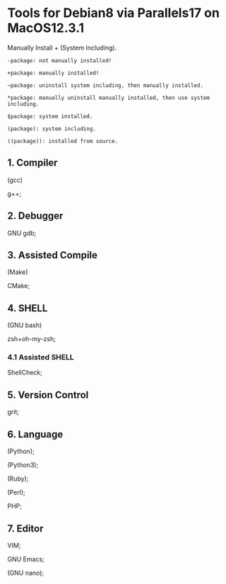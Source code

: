 # Tools for Debian8 via Parallels17 on MacOS12.3.1

Manually Install + (System Including).

    -package: not manually installed!

    +package: manually installed!

    ~package: uninstall system including, then manually installed.

    *package: manually uninstall manually installed, then use system including.

    $package: system installed.

    (package): system including.

    ((package)): installed from source.

## 1. Compiler

(gcc)

g++;

## 2. Debugger

GNU gdb;

## 3. Assisted Compile

(Make)

CMake;

## 4. SHELL

(GNU bash)

zsh+oh-my-zsh;

### 4.1 Assisted SHELL

ShellCheck;

## 5. Version Control

grit;

## 6. Language

(Python);

(Python3);

(Ruby);

(Perl);

PHP;

## 7. Editor

VIM;

GNU Emacs;

(GNU nano);
